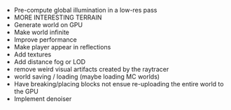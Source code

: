 - Pre-compute global illumination in a low-res pass
- MORE INTERESTING TERRAIN
- Generate world on GPU
- Make world infinite
- Improve performance
- Make player appear in reflections
- Add textures
- Add distance fog or LOD
- remove weird visual artifacts created by the raytracer
- world saving / loading (maybe loading MC worlds)
- Have breaking/placing blocks not ensue re-uploading the entire world to the GPU
- Implement denoiser

